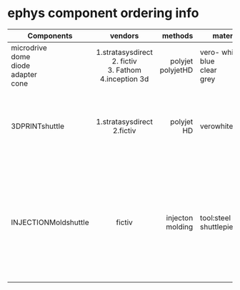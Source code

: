 # ephys component ordering info

| Components | vendors   | methods  | materials |comments |
| ------------- |:-------------:| -----:| ------------- |:-------------:| 
| microdrive <br /> dome <br /> diode <br /> adapter <br /> cone | 1.stratasysdirect <br /> 2. fictiv <br /> 3. Fathom <br /> 4.inception 3d |  polyjet <br /> polyjetHD | vero- white <br /> blue <br /> clear <br /> grey     | do not use veroblack.. hard to see features |
| 3DPRINTshuttle| 1.stratasysdirect <br />  2.fictiv      | polyjet HD | verowhite | 1. get a bulk order, small part discount <br /> 2. 70-90% yield <br /> 3. reuse more than once not recommended      | 
| INJECTIONMoldshuttle | fictiv| injecton molding | tool:steel <br /> shuttlepiece:ABS | 1. large upfront cost to create steel tool (~$5k) but good for 10k+ parts <br /> 2. low per part cost. roughly 50 cents  <br /> 3. 99% yield of delivered <br /> 4. can reuse many times |


